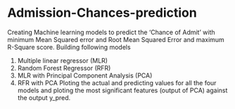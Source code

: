 # Admission-Chances-prediction
Creating Machine learning models to predict the ‘Chance of Admit’ with minimum Mean Squared error and Root Mean Squared Error
and maximum R-Square score.
Building following models 
1. Multiple linear regressor (MLR)
2. Random Forest Regressor (RFR)
3. MLR with Principal Component Analysis (PCA)
4. RFR with PCA
Ploting the actual and predicting values for all the four models and ploting the most
significant features (output of PCA) against the output y_pred.
